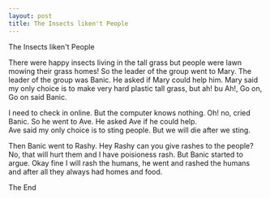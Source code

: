 ```yaml
---
layout: post
title: The Insects liken't People
---
```


The Insects liken't People

There were happy insects living in the tall grass but people were lawn mowing their grass homes!
So the leader of the group went to Mary.  The leader of the group was Banic.  He asked if Mary could help him.
Mary said my only choice is to make very hard plastic tall grass, but ah! bu Ah!, Go on, Go on said Banic.

I need to check in online. But the computer knows nothing. Oh! no, cried Banic.  So he went to Ave.  He asked Ave if he could help.  
Ave said my only choice is to sting people.  But we will die after we sting.

Then Banic went to Rashy.  Hey Rashy can you give rashes to the people? No, that will hurt them and I have poisioness rash.
But Banic started to argue.  Okay fine I will rash the humans, he went and rashed the humans and after all they always had homes and food.

The End